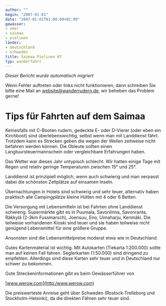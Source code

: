```yaml
---
author: ""
begin: "2007-01-01"
date: "2007-01-01T01:00:00+02:00"
gewässer:
- oder
- saimaa
- pielinen
länder:
- deutschland
- schweden
title: Saimaa Pielinen 07
typ: wanderfahrt
---
```



*Dieser Bericht wurde automatisch migriert*

Wenn Fehler auftreten oder links nicht funktionieren, dann schreiben Sie bitte eine Mail an website@wanderrudern.de, wir beheben das Problem gerne!



# Tips für Fahrten auf dem Saimaa


Keinesfalls mit C-Booten rudern, gedeckte E- oder D-Vierer (oder eben ein Kirchboot) sind überlebenswichtig, selbst wenn man mit Landdienst fährt. Trotzdem kann es Strecken geben die wegen der Wellen zeitweise nicht befahren werden können. Die Obleute sollten einen Langtuursteuermannschein oder vergleichbare Erfahrungen haben.

Das Wetter war dieses Jahr untypisch schlecht. Wir hatten einige Tage mit Regen und relativ geringe Temperaturen zwischen 15° und 25°.

Landdienst ist prinzipiell möglich, wenn auch schwierig und man verpasst dabei die schönsten Zeltplätze auf einsamen Inseln.

Übernachtungen in Hotels sind schwierig und sehr teuer, alternativ haben praktisch alle Campingplätze kleine Hütten mit 4 oder 6 Betten.

Die Versorgung mit Lebensmitteln ist bei Fahrten ohne Landdienst schwierig. Supermärkte gibt es in Puumala, Savonlinna, Savonranta, Räkkylä (2-3km Fussmarsch), Joensuu, Eno, Uimaharju, Kerimäki. Die teilweise vorhandenen Kioski sind teuer und sie haben teilweise nicht genügend Lebensmittel für eine größere Gruppe.

Ansonsten sind die Lebensmittelpreise moderat etwa wie in Deutschland.

Gutes Kartenmaterial ist wichtig. Mit Autokarten (Tiekarta 1:200.000) sollte man auf keinen Fall fahren. Seglerkarten (1:50.000) sind dringend zu empfehlen. Allerdings sind diese Karten sehr teuer und in Deutschland nur schwer zu bekommen.

Gute Streckeninformationen gibt es beim Gewässerführer von

[www.werow.com](http:/www.werow.com)

Die preiswerteste Anreise geht über Schweden (Rostock-Trelleborg und Stockholm-Helsinki), da die direkten Fähren sehr teuer sind.